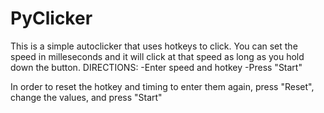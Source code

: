 # PyClicker
This is a simple autoclicker that uses hotkeys to click. You can set the speed in milleseconds and it will click at that speed as long as you hold down the button.
DIRECTIONS:
-Enter speed and hotkey
-Press "Start"

In order to reset the hotkey and timing to enter them again, press "Reset", change the values, and press "Start"
